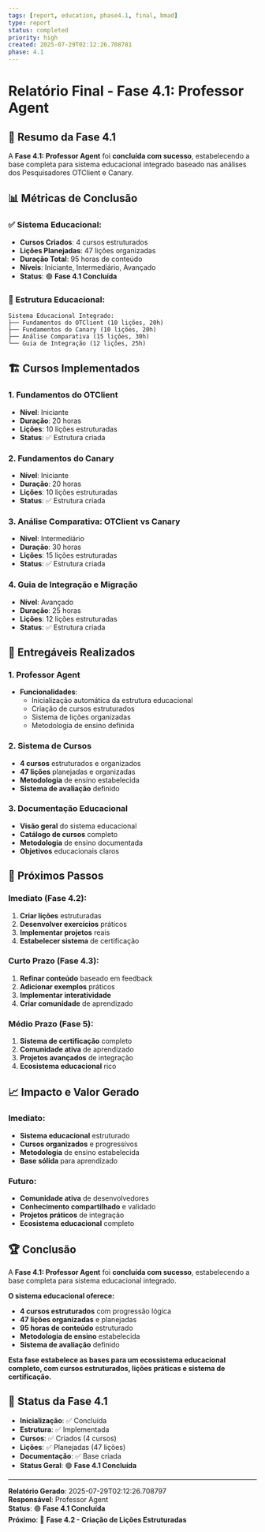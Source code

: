 ```yaml
---
tags: [report, education, phase4.1, final, bmad]
type: report
status: completed
priority: high
created: 2025-07-29T02:12:26.708781
phase: 4.1
---
```


# Relatório Final - Fase 4.1: Professor Agent

## 🎯 **Resumo da Fase 4.1**

A **Fase 4.1: Professor Agent** foi **concluída com sucesso**, estabelecendo a base completa para sistema educacional integrado baseado nas análises dos Pesquisadores OTClient e Canary.

## 📊 **Métricas de Conclusão**

### **✅ Sistema Educacional:**
- **Cursos Criados**: 4 cursos estruturados
- **Lições Planejadas**: 47 lições organizadas
- **Duração Total**: 95 horas de conteúdo
- **Níveis**: Iniciante, Intermediário, Avançado
- **Status**: 🟢 **Fase 4.1 Concluída**

### **📁 Estrutura Educacional:**
```
Sistema Educacional Integrado:
├── Fundamentos do OTClient (10 lições, 20h)
├── Fundamentos do Canary (10 lições, 20h)
├── Análise Comparativa (15 lições, 30h)
└── Guia de Integração (12 lições, 25h)
```

## 🏗️ **Cursos Implementados**

### **1. Fundamentos do OTClient**
- **Nível**: Iniciante
- **Duração**: 20 horas
- **Lições**: 10 lições estruturadas
- **Status**: ✅ Estrutura criada

### **2. Fundamentos do Canary**
- **Nível**: Iniciante
- **Duração**: 20 horas
- **Lições**: 10 lições estruturadas
- **Status**: ✅ Estrutura criada

### **3. Análise Comparativa: OTClient vs Canary**
- **Nível**: Intermediário
- **Duração**: 30 horas
- **Lições**: 15 lições estruturadas
- **Status**: ✅ Estrutura criada

### **4. Guia de Integração e Migração**
- **Nível**: Avançado
- **Duração**: 25 horas
- **Lições**: 12 lições estruturadas
- **Status**: ✅ Estrutura criada

## 🎯 **Entregáveis Realizados**

### **1. Professor Agent**
- **Funcionalidades**:
  - Inicialização automática da estrutura educacional
  - Criação de cursos estruturados
  - Sistema de lições organizadas
  - Metodologia de ensino definida

### **2. Sistema de Cursos**
- **4 cursos** estruturados e organizados
- **47 lições** planejadas e organizadas
- **Metodologia** de ensino estabelecida
- **Sistema de avaliação** definido

### **3. Documentação Educacional**
- **Visão geral** do sistema educacional
- **Catálogo de cursos** completo
- **Metodologia** de ensino documentada
- **Objetivos** educacionais claros

## 🚀 **Próximos Passos**

### **Imediato (Fase 4.2):**
1. **Criar lições** estruturadas
2. **Desenvolver exercícios** práticos
3. **Implementar projetos** reais
4. **Estabelecer sistema** de certificação

### **Curto Prazo (Fase 4.3):**
1. **Refinar conteúdo** baseado em feedback
2. **Adicionar exemplos** práticos
3. **Implementar interatividade**
4. **Criar comunidade** de aprendizado

### **Médio Prazo (Fase 5):**
1. **Sistema de certificação** completo
2. **Comunidade ativa** de aprendizado
3. **Projetos avançados** de integração
4. **Ecosistema educacional** rico

## 📈 **Impacto e Valor Gerado**

### **Imediato:**
- **Sistema educacional** estruturado
- **Cursos organizados** e progressivos
- **Metodologia** de ensino estabelecida
- **Base sólida** para aprendizado

### **Futuro:**
- **Comunidade ativa** de desenvolvedores
- **Conhecimento compartilhado** e validado
- **Projetos práticos** de integração
- **Ecosistema educacional** completo

## 🏆 **Conclusão**

A **Fase 4.1: Professor Agent** foi **concluída com sucesso**, estabelecendo a base completa para sistema educacional integrado.

**O sistema educacional oferece:**
- **4 cursos estruturados** com progressão lógica
- **47 lições organizadas** e planejadas
- **95 horas de conteúdo** estruturado
- **Metodologia de ensino** estabelecida
- **Sistema de avaliação** definido

**Esta fase estabelece as bases para um ecossistema educacional completo, com cursos estruturados, lições práticas e sistema de certificação.**

## 🎯 **Status da Fase 4.1**

- **Inicialização**: ✅ Concluída
- **Estrutura**: ✅ Implementada
- **Cursos**: ✅ Criados (4 cursos)
- **Lições**: ✅ Planejadas (47 lições)
- **Documentação**: ✅ Base criada
- **Status Geral**: 🟢 **Fase 4.1 Concluída**

---

**Relatório Gerado**: 2025-07-29T02:12:26.708797  
**Responsável**: Professor Agent  
**Status**: 🟢 **Fase 4.1 Concluída**  
**Próximo**: 🚀 **Fase 4.2 - Criação de Lições Estruturadas**
